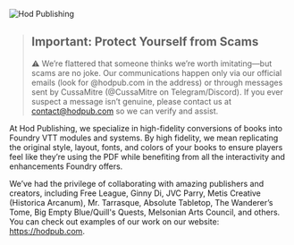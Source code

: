 ![Hod Publishing](https://hodpub.com/wp-content/uploads/2024/03/H@3x.webp)

> ## Important: Protect Yourself from Scams
> ⚠️ We’re flattered that someone thinks we’re worth imitating—but scams are no joke. Our communications happen only via our official emails (look for @hodpub.com in the address) or through messages sent by CussaMitre (@CussaMitre on Telegram/Discord). If you ever suspect a message isn’t genuine, please contact us at contact@hodpub.com so we can verify and assist.

At Hod Publishing, we specialize in high-fidelity conversions of books into Foundry VTT modules and systems. By high fidelity, we mean replicating the original style, layout, fonts, and colors of your books to ensure players feel like they’re using the PDF while benefiting from all the interactivity and enhancements Foundry offers.

We’ve had the privilege of collaborating with amazing publishers and creators, including Free League, Ginny Di, JVC Parry, Metis Creative (Historica Arcanum), Mr. Tarrasque, Absolute Tabletop, The Wanderer’s Tome, Big Empty Blue/Quill's Quests, Melsonian Arts Council, and others. You can check out examples of our work on our website: https://hodpub.com.


